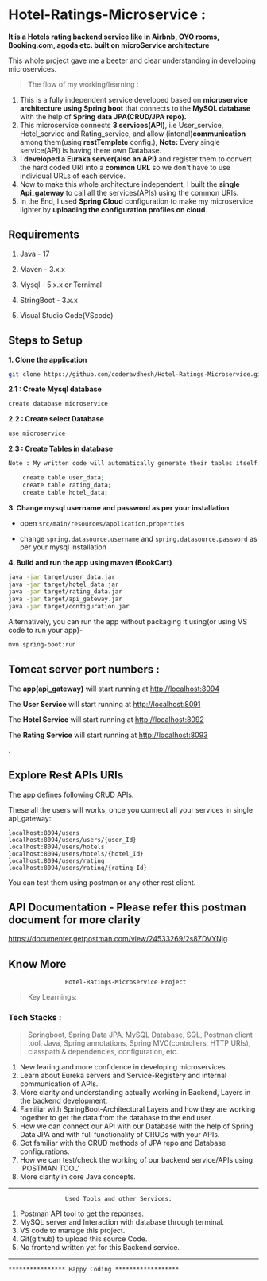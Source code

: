 # Hotel-Ratings-Microservice : 
**It is a Hotels rating backend service like in Airbnb, OYO rooms, Booking.com, agoda etc. built on microService architecture**

This whole project gave me a beeter and clear understanding in developing microservices.
> The flow of my working/learning :
1. This is a fully independent service developed based on **microservice architecture using Spring boot** that connects to the **MySQL database** with the help of **Spring data JPA(CRUD/JPA repo).** 
2. This microservice connects **3 services(API)**, i.e User_service, Hotel_service and Rating_service, and allow (intenal)**communication** among them(using **restTemplete** config.), **Note:** Every single service(API) is having there own Database.
3. I **developed a Euraka server(also an API)** and register them to convert the hard coded URI into a **common URL** so we don't have to use individual URLs of each service.
4. Now to make this whole architecture independent, I built the **single Api_gateway** to call all the services(APIs) using the common URIs.
5. In the End, I used **Spring Cloud** configuration to make my microservice lighter by **uploading the configuration profiles on cloud**.


## Requirements

1. Java - 17

2. Maven - 3.x.x

3. Mysql - 5.x.x or Ternimal 

4. StringBoot - 3.x.x

5. Visual Studio Code(VScode)

## Steps to Setup

**1. Clone the application**

```bash
git clone https://github.com/coderavdhesh/Hotel-Ratings-Microservice.git
```

**2.1 : Create Mysql database**
```bash
create database microservice
```

**2.2 : Create select Database**
```bash
use microservice
```

**2.3 : Create Tables in database**
```bash
Note : My written code will automatically generate their tables itself. However you can follow there SQL commands in terminal/workbanch.

    create table user_data;
    create table rating_data;
    create table hotel_data;
```


**3. Change mysql username and password as per your installation**

+ open `src/main/resources/application.properties`

+ change `spring.datasource.username` and `spring.datasource.password` as per your mysql installation

**4. Build and run the app using maven (BookCart)**

```bash
java -jar target/user_data.jar
java -jar target/hotel_data.jar
java -jar target/rating_data.jar
java -jar target/api_gateway.jar
java -jar target/configuration.jar
```

Alternatively, you can run the app without packaging it using(or using VS code to run your app)-

```bash
mvn spring-boot:run
```

## Tomcat server port numbers :
The **app(api_gateway)** will start running at <http://localhost:8094>

The **User Service** will start running at <http://localhost:8091>

The **Hotel Service** will start running at <http://localhost:8092>

The **Rating Service** will start running at <http://localhost:8093>

.
## Explore Rest APIs URIs

The app defines following CRUD APIs.

These all the users will works, once you connect all your services in single api_gateway:


    localhost:8094/users
    localhost:8094/users/users/{user_Id}
    localhost:8094/users/hotels
    localhost:8094/users/hotels/{hotel_Id}
    localhost:8094/users/rating
    localhost:8094/users/rating/{rating_Id}

You can test them using postman or any other rest client.

## **API Documentation -** Please refer this postman document for more clarity
 https://documenter.getpostman.com/view/24533269/2s8ZDVYNjg


## **Know More**

                    Hotel-Ratings-Microservice Project

>Key Learnings:
 ### Tech Stacks :
  >Springboot, Spring Data JPA, MySQL Database, SQL, Postman client tool, Java, Spring annotations, Spring MVC(controllers, HTTP URIs), classpath & dependencies, configuration, etc.       

1. New learing and more confidence in developing microservices.
2. Learn about Eureka servers and Service-Registery and  internal communication of APIs.             
3. More clarity and understanding actually working in Backend, Layers in the backend development.
4. Familiar with SpringBoot-Architectural Layers and how they are working together to get the data from the database to the end user.
5. How we can connect our API with our Database with the help of Spring Data JPA and with full functionality of CRUDs with your APIs.
6. Got familiar with the CRUD methods of JPA repo and Database configurations.
7. How we can test/check the working of our backend service/APIs using 'POSTMAN TOOL'
8. More clarity in core Java concepts.
-----------------------------------------------------------------------------------------------
                    Used Tools and other Services: 
1. Postman API tool to get the reponses.
2. MySQL server and Interaction with database through terminal.
3. VS code to manage this project.
4. Git(github) to upload this source Code.
5. No frontend written yet for this Backend service.
-----------------------------------------------------------------------------------------------



````
**************** Happy Coding ******************